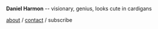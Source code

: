 **Daniel Harmon** -- visionary, genius, looks cute in cardigans

[about](https://dan-harmon.github.io/about) / [contact](https://dan-harmon.github.io/contact) / subscribe